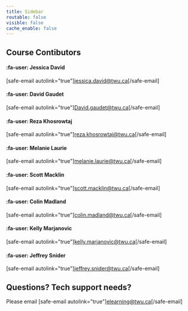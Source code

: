 ```yaml
---
title: Sidebar
routable: false
visible: false
cache_enable: false
---
```


## Course Contibutors

#### :fa-user: Jessica David  
[safe-email autolink="true"]jessica.david@twu.ca[/safe-email]

#### :fa-user: David Gaudet  
[safe-email autolink="true"]David.gaudet@twu.ca[/safe-email]

#### :fa-user: Reza Khosrowtaj  
[safe-email autolink="true"]reza.khosrowtaj@twu.ca[/safe-email]

#### :fa-user: Melanie Laurie  
[safe-email autolink="true"]melanie.laurie@twu.ca[/safe-email]

#### :fa-user: Scott Macklin  
[safe-email autolink="true"]scott.macklin@twu.ca[/safe-email]  

#### :fa-user: Colin Madland  
[safe-email autolink="true"]colin.madland@twu.ca[/safe-email]  

#### :fa-user: Kelly Marjanovic  
[safe-email autolink="true"]kelly.marjanovic@twu.ca[/safe-email]  

#### :fa-user: Jeffrey Snider
[safe-email autolink="true"]jeffrey.snider@twu.ca[/safe-email]

## Questions? Tech support needs?
Please email [safe-email autolink="true"]elearning@twu.ca[/safe-email]
